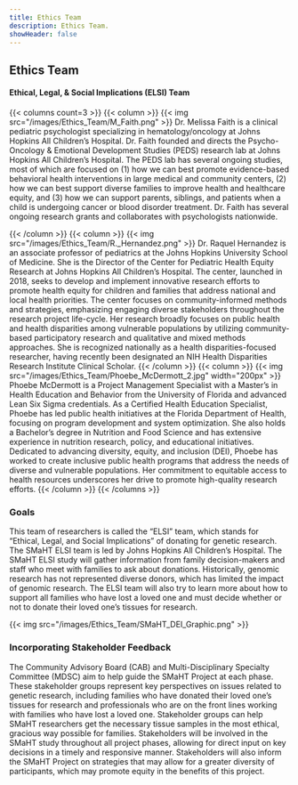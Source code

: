 ```yaml
---
title: Ethics Team
description: Ethics Team.
showHeader: false
---
```


## Ethics Team


#### Ethical, Legal, & Social Implications (ELSI) Team
{{< columns count=3 >}}
{{< column >}}
{{< img src="/images/Ethics_Team/M_Faith.png" >}}
Dr. Melissa Faith is a clinical pediatric psychologist specializing in hematology/oncology at Johns Hopkins All Children’s Hospital. Dr. Faith founded and directs the Psycho-Oncology & Emotional Development Studies (PEDS) research lab at Johns Hopkins All Children’s Hospital. The PEDS lab has several ongoing studies, most of which are focused on (1) how we can best promote evidence-based behavioral health interventions in large medical and community centers, (2) how we can best support diverse families to improve health and healthcare equity, and (3) how we can support parents, siblings, and patients when a child is undergoing cancer or blood disorder treatment. Dr. Faith has several ongoing research grants and collaborates with psychologists nationwide.

{{< /column >}}
{{< column >}}
{{< img src="/images/Ethics_Team/R._Hernandez.png" >}}
Dr. Raquel Hernandez is an associate professor of pediatrics at the Johns Hopkins University School of Medicine. She is the Director of the Center for Pediatric Health Equity Research at Johns Hopkins All Children’s Hospital. The center, launched in 2018, seeks to develop and implement innovative research efforts to promote health equity for children and families that address national and local health priorities. The center focuses on community-informed methods and strategies, emphasizing engaging diverse stakeholders throughout the research project life-cycle. Her research broadly focuses on public health and health disparities among vulnerable populations by utilizing community-based participatory research and qualitative and mixed methods approaches. She is recognized nationally as a health disparities-focused researcher, having recently been designated an NIH Health Disparities Research Institute Clinical Scholar. 
{{< /column >}}
{{< column >}}
{{< img src="/images/Ethics_Team/Phoebe_McDermott_2.jpg" width="200px" >}}
Phoebe McDermott is a Project Management Specialist with a Master’s in Health Education and Behavior from the University of Florida and advanced Lean Six Sigma credentials. As a Certified Health Education Specialist, Phoebe has led public health initiatives at the Florida Department of Health, focusing on program development and system optimization. She also holds a Bachelor’s degree in Nutrition and Food Science and has extensive experience in nutrition research, policy, and educational initiatives. Dedicated to advancing diversity, equity, and inclusion (DEI), Phoebe has worked to create inclusive public health programs that address the needs of diverse and vulnerable populations. Her commitment to equitable access to health resources underscores her drive to promote high-quality research efforts.
{{< /column >}}
{{< /columns  >}}

### Goals

This team of researchers is called the “ELSI” team, which stands for “Ethical, Legal, and Social Implications” of donating for genetic research. The SMaHT ELSI team is led by Johns Hopkins All Children’s Hospital. The SMaHT ELSI study will gather information from family decision-makers and staff who meet with families to ask about donations. Historically, genomic research has not represented diverse donors, which has limited the impact of genomic research. The ELSI team will also try to learn more about how to support all families who have lost a loved one and must decide whether or not to donate their loved one’s tissues for research.

{{< img src="/images/Ethics_Team/SMaHT_DEI_Graphic.png" >}}

### Incorporating Stakeholder Feedback

The Community Advisory Board (CAB) and Multi-Disciplinary Specialty Committee (MDSC) aim to help guide the SMaHT Project at each phase. These stakeholder groups represent key perspectives on issues related to genetic research, including families who have donated their loved one’s tissues for research and professionals who are on the front lines working with families who have lost a loved one. Stakeholder groups can help SMaHT researchers get the necessary tissue samples in the most ethical, gracious way possible for families. Stakeholders will be involved in the SMaHT study throughout all project phases, allowing for direct input on key decisions in a timely and responsive manner. Stakeholders will also inform the SMaHT Project on strategies that may allow for a greater diversity of participants, which may promote equity in the benefits of this project.
